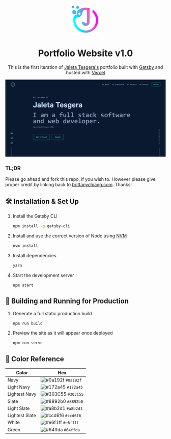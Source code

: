 <div align="center">
  <img alt="Logo" src="https://github.com/jaft24/jaft24.github.io/blob/master/src/images/jlogo.png" width="100" />
</div>
<h1 align="center">
  Portfolio Website v1.0
</h1>
<p align="center">
  This is the first iteration of <a href="https://jaft24.github.io/" target="_blank">Jaleta Tesgera's</a> portfolio built with <a href="https://www.gatsbyjs.org/" target="_blank">Gatsby</a> and hosted with <a href="https://vercel.com/dashboard" target="_blank">Vercel</a>
</p>

<div align="center">
  <img alt="Demo" src="https://github.com/jaft24/jaft24.github.io/blob/master/src/images/demo.png" />
</div>

### TL;DR

Please go ahead and fork this repo, if you wish to. However please give proper credit by linking back to [brittanychiang.com](https://brittanychiang.com). Thanks!

## 🛠 Installation & Set Up

1. Install the Gatsby CLI

   ```sh
   npm install -g gatsby-cli
   ```

2. Install and use the correct version of Node using [NVM](https://github.com/nvm-sh/nvm)

   ```sh
   nvm install
   ```

3. Install dependencies

   ```sh
   yarn
   ```

4. Start the development server

   ```sh
   npm start
   ```

## 🚀 Building and Running for Production

1. Generate a full static production build

   ```sh
   npm run build
   ```

1. Preview the site as it will appear once deployed

   ```sh
   npm run serve
   ```

## 🎨 Color Reference

| Color          | Hex                                                                |
| -------------- | ------------------------------------------------------------------ |
| Navy           | ![#0a192f](https://via.placeholder.com/10/0a192f?text=+) `#0a192f` |
| Light Navy     | ![#172a45](https://via.placeholder.com/10/0a192f?text=+) `#172a45` |
| Lightest Navy  | ![#303C55](https://via.placeholder.com/10/303C55?text=+) `#303C55` |
| Slate          | ![#8892b0](https://via.placeholder.com/10/8892b0?text=+) `#8892b0` |
| Light Slate    | ![#a8b2d1](https://via.placeholder.com/10/a8b2d1?text=+) `#a8b2d1` |
| Lightest Slate | ![#ccd6f6](https://via.placeholder.com/10/ccd6f6?text=+) `#ccd6f6` |
| White          | ![#e6f1ff](https://via.placeholder.com/10/e6f1ff?text=+) `#e6f1ff` |
| Green          | ![#64ffda](https://via.placeholder.com/10/64ffda?text=+) `#64ffda` |
